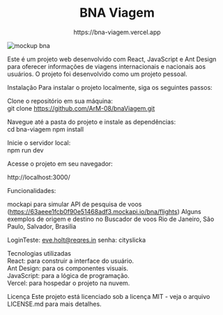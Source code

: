 <h1 align= center>BNA Viagem</h1>
<p align= center>https://bna-viagem.vercel.app</p>

![mockup bna](https://user-images.githubusercontent.com/62227850/210273866-9c7f17ec-2025-4412-8e99-96fa8cb6bcc4.jpg)

Este é um projeto web desenvolvido com React, JavaScript e Ant Design para oferecer informações de viagens internacionais e nacionais aos usuários. O projeto foi desenvolvido como um projeto pessoal.

Instalação
Para instalar o projeto localmente, siga os seguintes passos:

Clone o repositório em sua máquina:<br>
git clone https://github.com/ArM-08/bnaViagem.git

Navegue até a pasta do projeto e instale as dependências:<br/>
cd bna-viagem
npm install

Inicie o servidor local:<br/>
npm run dev

Acesse o projeto em seu navegador:<br/>

http://localhost:3000/

Funcionalidades:<br>

mockapi para simular API de pesquisa de voos
(https://63aeee1fcb0f90e51468adf3.mockapi.io/bna/flights)
Alguns exemplos de origem e destino no Buscador de voos
Rio de Janeiro, São Paulo, Salvador, Brasilia

LoginTeste: eve.holt@reqres.in
senha: cityslicka

Tecnologias utilizadas <br>
React: para construir a interface do usuário.<br>
Ant Design: para os componentes visuais.<br>
JavaScript: para a lógica de programação.<br>
Vercel: para hospedar o projeto na nuvem.<br>

Licença
Este projeto está licenciado sob a licença MIT - veja o arquivo LICENSE.md para mais detalhes.
